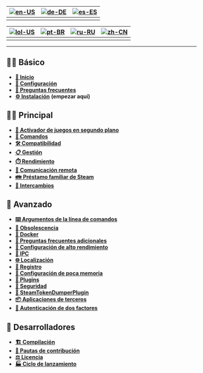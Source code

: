 | [![en-US](https://raw.githubusercontent.com/hjnilsson/country-flags/master/png100px/us.png)](https://github.com/JustArchiNET/ArchiSteamFarm/wiki/Home) | [![de-DE](https://raw.githubusercontent.com/hjnilsson/country-flags/master/png100px/de.png)](https://github.com/JustArchiNET/ArchiSteamFarm/wiki/Home-de-DE) | [![es-ES](https://raw.githubusercontent.com/hjnilsson/country-flags/master/png100px/es.png)](https://github.com/JustArchiNET/ArchiSteamFarm/wiki/Home-es-ES) |
| ------------------------------------------------------------------------------------------------------------------------------------------------------ | ------------------------------------------------------------------------------------------------------------------------------------------------------------ | ------------------------------------------------------------------------------------------------------------------------------------------------------------ |
|                                                                                                                                                        |                                                                                                                                                              |                                                                                                                                                              |

| [![lol-US](https://raw.githubusercontent.com/JustArchiNET/ArchiSteamFarm/main/resources/lol-US.png)](https://github.com/JustArchiNET/ArchiSteamFarm/wiki/Home-lol-US) | [![pt-BR](https://raw.githubusercontent.com/hjnilsson/country-flags/master/png100px/br.png)](https://github.com/JustArchiNET/ArchiSteamFarm/wiki/Home-pt-BR) | [![ru-RU](https://raw.githubusercontent.com/hjnilsson/country-flags/master/png100px/ru.png)](https://github.com/JustArchiNET/ArchiSteamFarm/wiki/Home-ru-RU) | [![zh-CN](https://raw.githubusercontent.com/hjnilsson/country-flags/master/png100px/cn.png)](https://github.com/JustArchiNET/ArchiSteamFarm/wiki/Home-zh-CN) |
| --------------------------------------------------------------------------------------------------------------------------------------------------------------------- | ------------------------------------------------------------------------------------------------------------------------------------------------------------ | ------------------------------------------------------------------------------------------------------------------------------------------------------------ | ------------------------------------------------------------------------------------------------------------------------------------------------------------ |
|                                                                                                                                                                       |                                                                                                                                                              |                                                                                                                                                              |                                                                                                                                                              |

***

## 👨‍🏫 Básico

* **[🏡 Inicio](https://github.com/JustArchiNET/ArchiSteamFarm/wiki/Home-es-ES)**
* **[🔧 Configuración](https://github.com/JustArchiNET/ArchiSteamFarm/wiki/Configuration-es-ES)**
* **[💬 Preguntas frecuentes](https://github.com/JustArchiNET/ArchiSteamFarm/wiki/FAQ-es-ES)**
* **[⚙️ Instalación](https://github.com/JustArchiNET/ArchiSteamFarm/wiki/Setting-up-es-ES)** **(empezar aquí)**


## 👨‍🎓️ Principal

* **[👥 Activador de juegos en segundo plano](https://github.com/JustArchiNET/ArchiSteamFarm/wiki/Background-games-redeemer-es-ES)**
* **[📢 Comandos](https://github.com/JustArchiNET/ArchiSteamFarm/wiki/Commands-es-ES)**
* **[🛠️ Compatibilidad](https://github.com/JustArchiNET/ArchiSteamFarm/wiki/Compatibility-es-ES)**
* **[📋 Gestión](https://github.com/JustArchiNET/ArchiSteamFarm/wiki/Management-es-ES)**
* **[⏱️ Rendimiento](https://github.com/JustArchiNET/ArchiSteamFarm/wiki/Performance-es-ES)**
* **[📡 Comunicación remota](https://github.com/JustArchiNET/ArchiSteamFarm/wiki/Remote-communication-es-ES)**
* **[👪 Préstamo familiar de Steam](https://github.com/JustArchiNET/ArchiSteamFarm/wiki/Steam-Family-Sharing-es-ES)**
* **[🔄 Intercambios](https://github.com/JustArchiNET/ArchiSteamFarm/wiki/Trading-es-ES)**


## 🧙 Avanzado

* **[⌨️ Argumentos de la línea de comandos](https://github.com/JustArchiNET/ArchiSteamFarm/wiki/Command-line-arguments-es-ES)**
* **[🚧 Obsolescencia](https://github.com/JustArchiNET/ArchiSteamFarm/wiki/Deprecation-es-ES)**
* **[🐳 Docker](https://github.com/JustArchiNET/ArchiSteamFarm/wiki/Docker-es-ES)**
* **[🤔 Preguntas frecuentes adicionales](https://github.com/JustArchiNET/ArchiSteamFarm/wiki/Extended-FAQ-es-ES)**
* **[🚀 Configuración de alto rendimiento](https://github.com/JustArchiNET/ArchiSteamFarm/wiki/High-performance-setup-es-ES)**
* **[🔗 IPC](https://github.com/JustArchiNET/ArchiSteamFarm/wiki/IPC-es-ES)**
* **[🌐 Localización](https://github.com/JustArchiNET/ArchiSteamFarm/wiki/Localization-es-ES)**
* **[📝 Registro](https://github.com/JustArchiNET/ArchiSteamFarm/wiki/Logging-es-ES)**
* **[💾 Configuración de poca memoria](https://github.com/JustArchiNET/ArchiSteamFarm/wiki/Low-memory-setup-es-ES)**
* **[🔌 Plugins](https://github.com/JustArchiNET/ArchiSteamFarm/wiki/Plugins-es-ES)**
* **[🔐 Seguridad](https://github.com/JustArchiNET/ArchiSteamFarm/wiki/Security-es-ES)**
* **[🧩 SteamTokenDumperPlugin](https://github.com/JustArchiNET/ArchiSteamFarm/wiki/SteamTokenDumperPlugin-es-ES)**
* **[📦 Aplicaciones de terceros](https://github.com/JustArchiNET/ArchiSteamFarm/wiki/Third-party-es-ES)**
* **[📵 Autenticación de dos factores](https://github.com/JustArchiNET/ArchiSteamFarm/wiki/Two-factor-authentication-es-ES)**


## 👷 Desarrolladores

* **[🏗️ Compilación](https://github.com/JustArchiNET/ArchiSteamFarm/wiki/Compilation-es-ES)**
* **[🤝 Pautas de contribución](https://github.com/JustArchiNET/ArchiSteamFarm/blob/main/.github/CONTRIBUTING.md)**
* **[⚖️ Licencia](https://github.com/JustArchiNET/ArchiSteamFarm/wiki/License-es-ES)**
* **[🏭 Ciclo de lanzamiento](https://github.com/JustArchiNET/ArchiSteamFarm/wiki/Release-cycle-es-ES)**